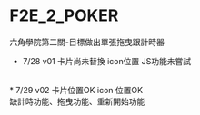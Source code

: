 # F2E_2_POKER
六角學院第二關-目標做出單張拖曳跟計時器
<br>
* 7/28 v01 卡片尚未替換 icon位置 JS功能未嘗試
<br>
* 7/29 v02 卡片位置OK icon 位置OK 
<br>缺計時功能、拖曳功能、重新開始功能
